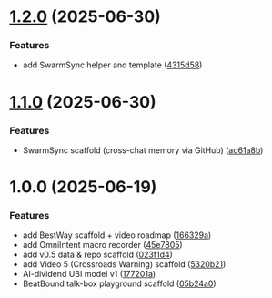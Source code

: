 # [1.2.0](https://github.com/TylerHK/LuminaNotes/compare/v1.1.0...v1.2.0) (2025-06-30)


### Features

* add SwarmSync helper and template ([4315d58](https://github.com/TylerHK/LuminaNotes/commit/4315d58287be2bc4ac04b00fb6c05e457f2639c9))

# [1.1.0](https://github.com/TylerHK/LuminaNotes/compare/v1.0.0...v1.1.0) (2025-06-30)


### Features

* SwarmSync scaffold (cross-chat memory via GitHub) ([ad61a8b](https://github.com/TylerHK/LuminaNotes/commit/ad61a8b0ac36cebd34061763cdcf596a3f82776d))

# 1.0.0 (2025-06-19)


### Features

* add BestWay scaffold + video roadmap ([166329a](https://github.com/TylerHK/LuminaNotes/commit/166329a7091b5f441e9d861b3eae147f144ea27b))
* add OmniIntent macro recorder ([45e7805](https://github.com/TylerHK/LuminaNotes/commit/45e780555675123fd7ef9568d15ce29ce8995a59))
* add v0.5 data & repo scaffold ([023f1d4](https://github.com/TylerHK/LuminaNotes/commit/023f1d4317b19089424a7dea929bd678fd93978a))
* add Video 5 (Crossroads Warning) scaffold ([5320b21](https://github.com/TylerHK/LuminaNotes/commit/5320b217e855cad0d71e47291903af354a5f7066))
* AI-dividend UBI model v1 ([177201a](https://github.com/TylerHK/LuminaNotes/commit/177201a26034d2cc2cdf1d8067829516161afe87))
* BeatBound talk-box playground scaffold ([05b24a0](https://github.com/TylerHK/LuminaNotes/commit/05b24a07a8a00d6d42e4802aa1bb55f7239c7e39))
